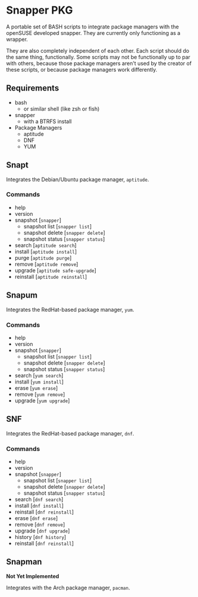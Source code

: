 # Snapper PKG
A portable set of BASH scripts to integrate package managers with the openSUSE developed snapper. They are currently only functioning as a wrapper.

They are also completely independent of each other. Each script should do the same thing, functionally. Some scripts may not be functionally up to par with others, because those package managers aren't used by the creator of these scripts, or because package managers work differently.

## Requirements
* bash
	* or similar shell (like zsh or fish)
* snapper
	* with a BTRFS install
* Package Managers
	* aptitude
	* DNF
	* YUM


## Snapt
Integrates the Debian/Ubuntu package manager, `aptitude`.
### Commands
* help
* version
* snapshot [`snapper`]
   * snapshot list [`snapper list`]
   * snapshot delete [`snapper delete`]
   * snapshot status [`snapper status`]
* search [`aptitude search`]
* install [`aptitude install`]
* purge [`aptitude purge`]
* remove [`aptitude remove`]
* upgrade [`aptitude safe-upgrade`]
* reinstall [`aptitude reinstall`]

## Snapum
Integrates the RedHat-based package manager, `yum`.
### Commands
* help
* version
* snapshot [`snapper`]
   * snapshot list [`snapper list`]
   * snapshot delete [`snapper delete`]
   * snapshot status [`snapper status`]
* search [`yum search`]
* install [`yum install`]
* erase [`yum erase`]
* remove [`yum remove`]
* upgrade [`yum upgrade`]

## SNF
Integrates the RedHat-based package manager, `dnf`.
### Commands
* help
* version
* snapshot [`snapper`]
   * snapshot list [`snapper list`]
   * snapshot delete [`snapper delete`]
   * snapshot status [`snapper status`]
* search [`dnf search`]
* install [`dnf install`]
* reinstall [`dnf reinstall`]
* erase [`dnf erase`]
* remove [`dnf remove`]
* upgrade [`dnf upgrade`]
* history [`dnf history`]
* reinstall [`dnf reinstall`]

## Snapman
<strong>Not Yet Implemented</strong>

Integrates with the Arch package manager, `pacman`.

